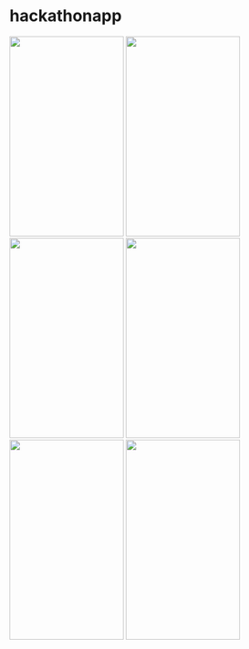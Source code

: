 # hackathonapp


<img src="https://user-images.githubusercontent.com/77739006/163382073-432094f9-7419-4688-9718-8a9ea7bd70e1.png" width="200" height="350">
<img src="https://user-images.githubusercontent.com/77739006/163382073-432094f9-7419-4688-9718-8a9ea7bd70e1.png" width="200" height="350">
<img src="https://user-images.githubusercontent.com/77739006/163382085-b4597052-7aae-4cf0-85cb-8fb70dff2ced.png" width="200" height="350">
<img src="https://user-images.githubusercontent.com/77739006/163382099-be101ca9-9d0b-4c38-89c5-26652fa2814d.png" width="200" height="350">
<img src="https://user-images.githubusercontent.com/77739006/163382110-f7a6045f-a870-4fe5-8fc0-e6ac05029506.png" width="200" height="350">
<img src="https://user-images.githubusercontent.com/77739006/163382111-f7c96e54-8fda-4ab9-8f46-dc83d2147bf7.png" width="200" height="350">
